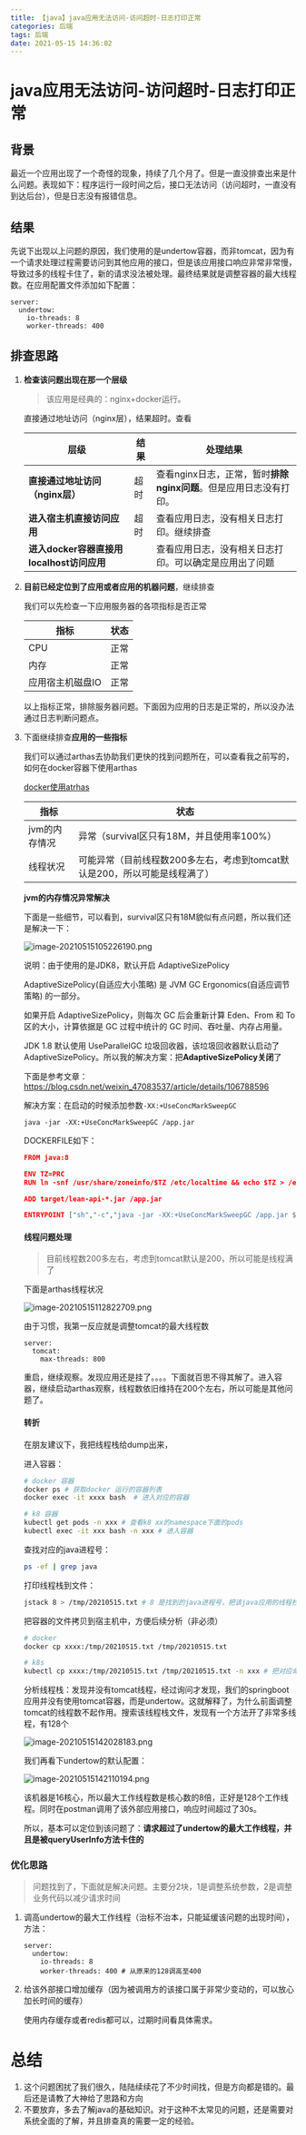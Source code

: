 ```yaml
---
title: 【java】java应用无法访问-访问超时-日志打印正常
categories: 后端
tags: 后端
date: 2021-05-15 14:36:02
---
```

# java应用无法访问-访问超时-日志打印正常



## 背景

最近一个应用出现了一个奇怪的现象，持续了几个月了。但是一直没排查出来是什么问题。表现如下：程序运行一段时间之后，接口无法访问（访问超时，一直没有到达后台），但是日志没有报错信息。



## 结果

先说下出现以上问题的原因，我们使用的是undertow容器，而非tomcat，因为有一个请求处理过程需要访问到其他应用的接口，但是该应用接口响应非常非常慢，导致过多的线程卡住了，新的请求没法被处理。最终结果就是调整容器的最大线程数。在应用配置文件添加如下配置：

```YML
server:
  undertow:
    io-threads: 8
    worker-threads: 400
```



## 排查思路

1. **检查该问题出现在那一个层级**

   >  该应用是经典的：nginx+docker运行。

   直接通过地址访问（nginx层），结果超时。查看

   | 层级                                      | 结果 | 处理结果                                                     |
   | ----------------------------------------- | ---- | ------------------------------------------------------------ |
   | **直接通过地址访问（nginx层）**           | 超时 | 查看nginx日志，正常，暂时**排除nginx问题**。但是应用日志没有打印。 |
   | **进入宿主机直接访问应用**                | 超时 | 查看应用日志，没有相关日志打印。继续排查                     |
   | **进入docker容器直接用localhost访问应用** |      | 查看应用日志，没有相关日志打印。可以确定是应用出了问题       |

2. **目前已经定位到了应用或者应用的机器问题**，继续排查

   我们可以先检查一下应用服务器的各项指标是否正常

   | 指标             | 状态 |
   | ---------------- | ---- |
   | CPU              | 正常 |
   | 内存             | 正常 |
   | 应用宿主机磁盘IO | 正常 |

   以上指标正常，排除服务器问题。下面因为应用的日志是正常的，所以没办法通过日志判断问题点。

3. 下面继续排查**应用的一些指标**

   我们可以通过arthas去协助我们更快的找到问题所在，可以查看我之前写的，如何在docker容器下使用arthas

   [docker使用atrhas](https://www.jianshu.com/p/c43606d0de74)

   | 指标          | 状态                                                         |
   | ------------- | ------------------------------------------------------------ |
   | jvm的内存情况 | 异常（survival区只有18M，并且使用率100%）                    |
   | 线程状况      | 可能异常（目前线程数200多左右，考虑到tomcat默认是200，所以可能是线程满了） |

   **jvm的内存情况异常解决**

   下面是一些细节，可以看到，survival区只有18M貌似有点问题，所以我们还是解决一下：

   ![image-20210515105226190.png](https://upload-images.jianshu.io/upload_images/2070425-a7f4ec7992fc0c24.png?imageMogr2/auto-orient/strip%7CimageView2/2/w/1240)


   说明：由于使用的是JDK8，默认开启 AdaptiveSizePolicy

   AdaptiveSizePolicy(自适应大小策略) 是 JVM GC Ergonomics(自适应调节策略) 的一部分。

   如果开启 AdaptiveSizePolicy，则每次 GC 后会重新计算 Eden、From 和 To 区的大小，计算依据是 GC 过程中统计的 GC 时间、吞吐量、内存占用量。

   JDK 1.8 默认使用 UseParallelGC 垃圾回收器，该垃圾回收器默认启动了 AdaptiveSizePolicy。所以我的解决方案：把**AdaptiveSizePolicy关闭**了

   下面是参考文章：https://blog.csdn.net/weixin_47083537/article/details/106788596

   解决方案：在启动的时候添加参数```-XX:+UseConcMarkSweepGC```

   ```java -jar -XX:+UseConcMarkSweepGC /app.jar```

   DOCKERFILE如下：

   ```JSON
   FROM java:8
   
   ENV TZ=PRC
   RUN ln -snf /usr/share/zoneinfo/$TZ /etc/localtime && echo $TZ > /etc/timezone
   
   ADD target/lean-api-*.jar /app.jar
   
   ENTRYPOINT ["sh","-c","java -jar -XX:+UseConcMarkSweepGC /app.jar $PARAMS"]
   ```

   

   #### 线程问题处理

   > 目前线程数200多左右，考虑到tomcat默认是200，所以可能是线程满了

   下面是arthas线程状况

   ![image-20210515112822709.png](https://upload-images.jianshu.io/upload_images/2070425-fbbe5b78280e8837.png?imageMogr2/auto-orient/strip%7CimageView2/2/w/1240)


   由于习惯，我第一反应就是调整tomcat的最大线程数

   ```YML
   server:
     tomcat:
       max-threads: 800
   ```

   重启，继续观察。发现应用还是挂了。。。。下面就百思不得其解了。进入容器，继续启动arthas观察，线程数依旧维持在200个左右，所以可能是其他问题了。

   #### 转折

   在朋友建议下，我把线程栈给dump出来，

   进入容器：

   ```bash
   # docker 容器
   docker ps # 获取docker 运行的容器列表
   docker exec -it xxxx bash  # 进入对应的容器
   
   # k8 容器
   kubectl get pods -n xxx # 查看k8 xx的namespace下面的pods
   kubectl exec -it xxx bash -n xxx # 进入容器
   
   ```

   查找对应的java进程号：

   ```bash
   ps -ef | grep java
   ```

   打印线程栈到文件：

   ```bash
   jstack 8 > /tmp/20210515.txt # 8 是找到的java进程号，把该java应用的线程栈输出到/tmp/20210515.txt文件中
   ```

   把容器的文件拷贝到宿主机中，方便后续分析（非必须）

   ```bash
   # docker 
   docker cp xxxx:/tmp/20210515.txt /tmp/20210515.txt 
   
   # k8s
   kubectl cp xxxx:/tmp/20210515.txt /tmp/20210515.txt -n xxx # 把对应命名空间下的指定容器的文件：/tmp/20210515.txt拷贝到宿主机上
   
   ```

   分析线程栈：发现并没有tomcat线程，经过询问才发现，我们的springboot 应用并没有使用tomcat容器，而是undertow。这就解释了，为什么前面调整tomcat的线程数不起作用。搜索该线程栈文件，发现有一个方法开了非常多线程，有128个

   ![image-20210515142028183.png](https://upload-images.jianshu.io/upload_images/2070425-7b77af42e020bd8b.png?imageMogr2/auto-orient/strip%7CimageView2/2/w/1240)


   我们再看下undertow的默认配置：

   ![image-20210515142110194.png](https://upload-images.jianshu.io/upload_images/2070425-216ed52e75e155e4.png?imageMogr2/auto-orient/strip%7CimageView2/2/w/1240)

   该机器是16核心，所以最大工作线程数是核心数的8倍，正好是128个工作线程。同时在postman调用了该外部应用接口，响应时间超过了30s。

   所以，基本可以定位到该问题了：**请求超过了undertow的最大工作线程，并且是被queryUserInfo方法卡住的**



### 优化思路

> 问题找到了，下面就是解决问题。主要分2块，1是调整系统参数，2是调整业务代码以减少请求时间

1. 调高undertow的最大工作线程（治标不治本，只能延缓该问题的出现时间），方法：

   ```YML
   server:
     undertow:
       io-threads: 8
       worker-threads: 400 # 从原来的128调高至400
   ```

2. 给该外部接口增加缓存（因为被调用方的该接口属于非常少变动的，可以放心加长时间的缓存）

   使用内存缓存或者redis都可以，过期时间看具体需求。

   

# 总结

1. 这个问题困扰了我们很久，陆陆续续花了不少时间找，但是方向都是错的。最后还是请教了大神给了思路和方向
2. 不要放弃，多去了解java的基础知识。对于这种不太常见的问题，还是需要对系统全面的了解，并且排查真的需要一定的经验。

